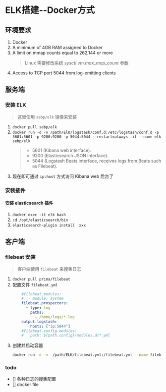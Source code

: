 # ELK搭建--Docker方式
## 环境要求
1. Docker
1. A minimum of 4GB RAM assigned to Docker
1. A limit on mmap counts equal to 262,144 or more
    > Linux 需要修改系统 *sysctl vm.max_map_count* 参数
1. Access to TCP port 5044 from log-emitting clients    
## 服务端
### 安装 ELK
  > 这里使用 `sebp/elk` 镜像来安装
1. `docker pull sebp/elk`
1. `docker run -d -v /path/ElK/logstash/conf.d:/etc/logstash/conf.d -p 5601:5601 -p 9200:9200 -p 5044:5044 --restart=always -it --name elk sebp/elk`    
    > - 5601 (Kibana web interface).
    > - 9200 (Elasticsearch JSON interface).
    > - 5044 (Logstash Beats interface, receives logs from Beats such as Filebeat).
1. 现在即可通过 `ip:host` 方式访问 Kibana web 后台了    

### 安装插件
#### 安装 elasticsearch 插件
1. `docker exec -it elk bash`
1. `cd /opt/elasticsearch/bin`
1. `elasticsearch-plugin install  xxx`

## 客户端
### filebeat 安装    
  > 客户端使用 `filebeat` 来搜集日志
1. `docker pull prima/filebeat`
1. 配置文件 `filebeat.yml`
    ```yml
        #filebeat.modules:
        #  - module: system
        filebeat.prospectors:
          - type: log
            paths:
              - /home/logs/*.log
        output.logstash:
            hosts: ["ip:5044"]
        #filebeat.config.modules:
        #   path: ${path.config}/modules.d/*.yml
    ```
1. 创建并启动容器 
    ```bash
    docker run -d -v  /path/ELK/filebeat.yml:/filebeat.yml --name filebeat prima/filebeat
    ```

### todo
- [] 各种日志的搜集配置
- [] docker file    
